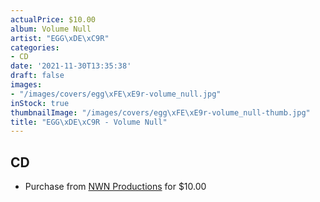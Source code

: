 ```yaml
---
actualPrice: $10.00
album: Volume Null
artist: "EGG\xDE\xC9R"
categories:
- CD
date: '2021-11-30T13:35:38'
draft: false
images:
- "/images/covers/egg\xFE\xE9r-volume_null.jpg"
inStock: true
thumbnailImage: "/images/covers/egg\xFE\xE9r-volume_null-thumb.jpg"
title: "EGG\xDE\xC9R - Volume Null"
---
```


## CD
* Purchase from [NWN Productions](http://shop.nwnprod.com/index.php?route=product/product&path=93&product_id=3401&sort=pd.name&order=ASC) for $10.00
